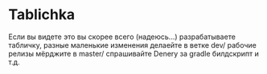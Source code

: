 # Tablichka
Если вы видете это вы скорее всего (надеюсь...) разрабатываете табличку, разные маленькие изменения делаейте в ветке dev/ рабочие релизы мёрджите в master/
спрашивайте Denery за gradle билдскрипт и т.д.
